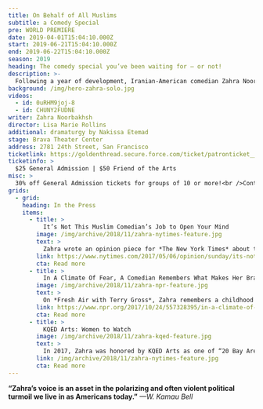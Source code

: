 ```yaml
---
title: On Behalf of All Muslims
subtitle: a Comedy Special
pre: WORLD PREMIERE
date: 2019-04-01T15:04:10.000Z
start: 2019-06-21T15:04:10.000Z
end: 2019-06-22T15:04:10.000Z
season: 2019
heading: The comedy special you’ve been waiting for — or not!
description: >-
  Following a year of development, Iranian-American comedian Zahra Noorbakhsh is ready to speak on behalf of all Muslims to set the record straight on all the important issues. Zahra will share personal stories and offer profound observations in her signature inquisitive and unapologetic comedic style. There’s going to be so much educating. We promise! Directed by Lisa Marie Rollins, who was one of 10 artists honored by KQED Arts’s Bay Brilliant series in 2018.
background: /img/hero-zahra-solo.jpg
videos:
  - id: 0uRHM9joj-8
  - id: CHUNY2FUDNE
writer: Zahra Noorbakhsh
director: Lisa Marie Rollins
additional: dramaturgy by Nakissa Etemad
stage: Brava Theater Center
address: 2781 24th Street, San Francisco
ticketlink: https://goldenthread.secure.force.com/ticket/patronticket__publicticketapp#/events/a0Sf1000006r1LPEAY
ticketinfo: >
  $25 General Admission | $50 Friend of the Arts
misc: >
  30% off General Admission tickets for groups of 10 or more!<br />Contact [boxoffice@goldenthread.org](mailto:boxoffice@goldenthread.org) to place your order.<br /><br />Please note: These performances will be video recorded for possible broadcast.
grids:
  - grid:
    heading: In the Press
    items:
      - title: >
          It’s Not This Muslim Comedian’s Job to Open Your Mind
        image: /img/archive/2018/11/zahra-nytimes-feature.jpg
        text: >
          Zahra wrote an opinion piece for *The New York Times* about the dangers of “we’re just like you” comedy.
        link: https://www.nytimes.com/2017/05/06/opinion/sunday/its-not-this-muslim-comedians-job-to-open-your-mind.html
        cta: Read more
      - title: >
          In A Climate Of Fear, A Comedian Remembers What Makes Her Brave
        image: /img/archive/2018/11/zahra-npr-feature.jpg
        text: >
          On *Fresh Air with Terry Gross*, Zahra remembers a childhood experience to find the courage to continue to perform live in the face of rising anti-Muslim rhetoric.
        link: https://www.npr.org/2017/10/24/557328395/in-a-climate-of-fear-a-comedian-remembers-what-makes-her-brave
        cta: Read more
      - title: >
          KQED Arts: Women to Watch
        image: /img/archive/2018/11/zahra-kqed-feature.jpg
        text: >
          In 2017, Zahra was honored by KQED Arts as one of “20 Bay Area women artists, creatives and makers who are pushing boundaries in 2017.”
        link: /img/archive/2018/11/zahra-nytimes-feature.jpg
        cta: Read more
---
```


**“Zahra’s voice is an asset in the polarizing and often violent political turmoil we live in as Americans today.”** *—W. Kamau Bell*